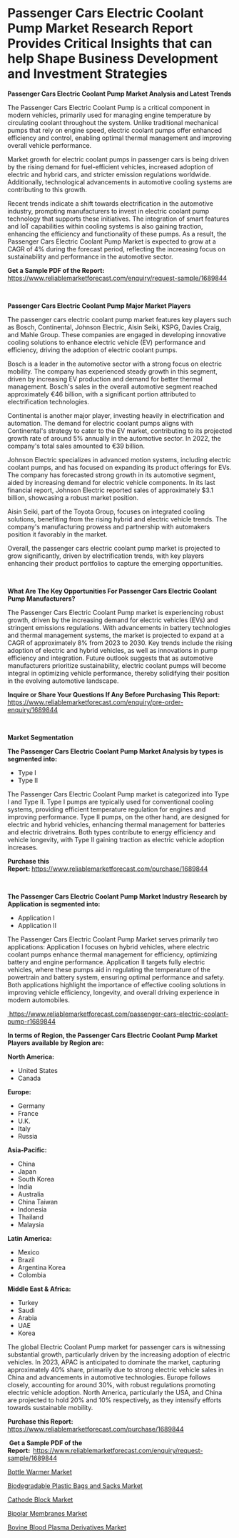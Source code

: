 <p><h1>Passenger Cars Electric Coolant Pump Market Research Report Provides Critical Insights that can help Shape Business Development and Investment Strategies</h1></p><p><strong>Passenger Cars Electric Coolant Pump Market Analysis and Latest Trends</strong></p>
<p><p>The Passenger Cars Electric Coolant Pump is a critical component in modern vehicles, primarily used for managing engine temperature by circulating coolant throughout the system. Unlike traditional mechanical pumps that rely on engine speed, electric coolant pumps offer enhanced efficiency and control, enabling optimal thermal management and improving overall vehicle performance. </p><p>Market growth for electric coolant pumps in passenger cars is being driven by the rising demand for fuel-efficient vehicles, increased adoption of electric and hybrid cars, and stricter emission regulations worldwide. Additionally, technological advancements in automotive cooling systems are contributing to this growth. </p><p>Recent trends indicate a shift towards electrification in the automotive industry, prompting manufacturers to invest in electric coolant pump technology that supports these initiatives. The integration of smart features and IoT capabilities within cooling systems is also gaining traction, enhancing the efficiency and functionality of these pumps. As a result, the Passenger Cars Electric Coolant Pump Market is expected to grow at a CAGR of 4% during the forecast period, reflecting the increasing focus on sustainability and performance in the automotive sector.</p></p>
<p><strong>Get a Sample PDF of the Report:&nbsp;</strong> <a href="https://www.reliablemarketforecast.com/enquiry/request-sample/1689844?utm_campaign=1741&utm_medium=2&utm_source=Github&utm_content=ia&utm_term=17102024&utm_id=passenger-cars-electric-coolant-pump">https://www.reliablemarketforecast.com/enquiry/request-sample/1689844</a></p>
<p>&nbsp;</p>
<p><strong>Passenger Cars Electric Coolant Pump Major Market Players</strong></p>
<p><p>The passenger cars electric coolant pump market features key players such as Bosch, Continental, Johnson Electric, Aisin Seiki, KSPG, Davies Craig, and Mahle Group. These companies are engaged in developing innovative cooling solutions to enhance electric vehicle (EV) performance and efficiency, driving the adoption of electric coolant pumps.</p><p>Bosch is a leader in the automotive sector with a strong focus on electric mobility. The company has experienced steady growth in this segment, driven by increasing EV production and demand for better thermal management. Bosch's sales in the overall automotive segment reached approximately €46 billion, with a significant portion attributed to electrification technologies.</p><p>Continental is another major player, investing heavily in electrification and automation. The demand for electric coolant pumps aligns with Continental's strategy to cater to the EV market, contributing to its projected growth rate of around 5% annually in the automotive sector. In 2022, the company's total sales amounted to €39 billion.</p><p>Johnson Electric specializes in advanced motion systems, including electric coolant pumps, and has focused on expanding its product offerings for EVs. The company has forecasted strong growth in its automotive segment, aided by increasing demand for electric vehicle components. In its last financial report, Johnson Electric reported sales of approximately $3.1 billion, showcasing a robust market position.</p><p>Aisin Seiki, part of the Toyota Group, focuses on integrated cooling solutions, benefiting from the rising hybrid and electric vehicle trends. The company's manufacturing prowess and partnership with automakers position it favorably in the market.</p><p>Overall, the passenger cars electric coolant pump market is projected to grow significantly, driven by electrification trends, with key players enhancing their product portfolios to capture the emerging opportunities.</p></p>
<p>&nbsp;</p>
<p><strong>What Are The Key Opportunities For Passenger Cars Electric Coolant Pump Manufacturers?</strong></p>
<p><p>The Passenger Cars Electric Coolant Pump market is experiencing robust growth, driven by the increasing demand for electric vehicles (EVs) and stringent emissions regulations. With advancements in battery technologies and thermal management systems, the market is projected to expand at a CAGR of approximately 8% from 2023 to 2030. Key trends include the rising adoption of electric and hybrid vehicles, as well as innovations in pump efficiency and integration. Future outlook suggests that as automotive manufacturers prioritize sustainability, electric coolant pumps will become integral in optimizing vehicle performance, thereby solidifying their position in the evolving automotive landscape.</p></p>
<p><strong>Inquire or Share Your Questions If Any Before Purchasing This Report:</strong> <a href="https://www.reliablemarketforecast.com/enquiry/pre-order-enquiry/1689844?utm_campaign=1741&utm_medium=2&utm_source=Github&utm_content=ia&utm_term=17102024&utm_id=passenger-cars-electric-coolant-pump">https://www.reliablemarketforecast.com/enquiry/pre-order-enquiry/1689844</a></p>
<p>&nbsp;</p>
<p><strong>Market Segmentation</strong></p>
<p><strong>The Passenger Cars Electric Coolant Pump Market Analysis by types is segmented into:</strong></p>
<p><ul><li>Type I</li><li>Type II</li></ul></p>
<p><p>The Passenger Cars Electric Coolant Pump market is categorized into Type I and Type II. Type I pumps are typically used for conventional cooling systems, providing efficient temperature regulation for engines and improving performance. Type II pumps, on the other hand, are designed for electric and hybrid vehicles, enhancing thermal management for batteries and electric drivetrains. Both types contribute to energy efficiency and vehicle longevity, with Type II gaining traction as electric vehicle adoption increases.</p></p>
<p><strong>Purchase this Report:&nbsp;</strong><a href="https://www.reliablemarketforecast.com/purchase/1689844?utm_campaign=1741&utm_medium=2&utm_source=Github&utm_content=ia&utm_term=17102024&utm_id=passenger-cars-electric-coolant-pump">https://www.reliablemarketforecast.com/purchase/1689844</a></p>
<p>&nbsp;</p>
<p><strong>The Passenger Cars Electric Coolant Pump Market Industry Research by Application is segmented into:</strong></p>
<p><ul><li>Application I</li><li>Application II</li></ul></p>
<p><p>The Passenger Cars Electric Coolant Pump Market serves primarily two applications: Application I focuses on hybrid vehicles, where electric coolant pumps enhance thermal management for efficiency, optimizing battery and engine performance. Application II targets fully electric vehicles, where these pumps aid in regulating the temperature of the powertrain and battery system, ensuring optimal performance and safety. Both applications highlight the importance of effective cooling solutions in improving vehicle efficiency, longevity, and overall driving experience in modern automobiles.</p></p>
<p><a href="https://www.reliablemarketforecast.com/passenger-cars-electric-coolant-pump-r1689844?utm_campaign=1741&utm_medium=2&utm_source=Github&utm_content=ia&utm_term=17102024&utm_id=passenger-cars-electric-coolant-pump">&nbsp;https://www.reliablemarketforecast.com/passenger-cars-electric-coolant-pump-r1689844</a></p>
<p><strong>In terms of Region, the Passenger Cars Electric Coolant Pump Market Players available by Region are:</strong></p>
<p>
    <p> <strong> North America: </strong>
        <ul>
            <li>United States</li>
            <li>Canada</li>
        </ul>
        </p> 
    <p> <strong> Europe: </strong>
        <ul>
            <li>Germany</li>
            <li>France</li>
            <li>U.K.</li>
            <li>Italy</li>
            <li>Russia</li>
        </ul>
        </p> 
    <p> <strong> Asia-Pacific: </strong>
        <ul>
            <li>China</li>
            <li>Japan</li>
            <li>South Korea</li>
            <li>India</li>
            <li>Australia</li>
            <li>China Taiwan</li>
            <li>Indonesia</li>
            <li>Thailand</li>
            <li>Malaysia</li>
        </ul>
        </p> 
    <p> <strong> Latin America: </strong>
        <ul>
            <li>Mexico</li>
            <li>Brazil</li>
            <li>Argentina Korea</li>
            <li>Colombia</li>
        </ul>
        </p> 
    <p> <strong> Middle East & Africa: </strong>
        <ul>
            <li>Turkey</li>
            <li>Saudi</li>
            <li>Arabia</li>
            <li>UAE</li>
            <li>Korea</li>
        </ul>
    </p>
    </p>
<p><p>The global Electric Coolant Pump market for passenger cars is witnessing substantial growth, particularly driven by the increasing adoption of electric vehicles. In 2023, APAC is anticipated to dominate the market, capturing approximately 40% share, primarily due to strong electric vehicle sales in China and advancements in automotive technologies. Europe follows closely, accounting for around 30%, with robust regulations promoting electric vehicle adoption. North America, particularly the USA, and China are projected to hold 20% and 10% respectively, as they intensify efforts towards sustainable mobility.</p></p>
<p><strong>Purchase this Report: </strong><a href="https://www.reliablemarketforecast.com/purchase/1689844?utm_campaign=1741&utm_medium=2&utm_source=Github&utm_content=ia&utm_term=17102024&utm_id=passenger-cars-electric-coolant-pump">https://www.reliablemarketforecast.com/purchase/1689844</a></p>
<p>&nbsp;<strong>Get a Sample PDF of the Report:&nbsp;&nbsp;</strong><a href="https://www.reliablemarketforecast.com/enquiry/request-sample/1689844?utm_campaign=1741&utm_medium=2&utm_source=Github&utm_content=ia&utm_term=17102024&utm_id=passenger-cars-electric-coolant-pump">https://www.reliablemarketforecast.com/enquiry/request-sample/1689844</a></p>
<p><strong></strong></p>
<p><p><a href="https://www.linkedin.com/pulse/global-bottle-warmer-market-focus-product-type-countertop-lgeue?utm_campaign=1741&utm_medium=2&utm_source=Github&utm_content=ia&utm_term=17102024&utm_id=passenger-cars-electric-coolant-pump">Bottle Warmer Market</a></p><p><a href="https://www.linkedin.com/pulse/biodegradable-plastic-bags-sacks-landscape-product-spectrum-dpfze?utm_campaign=1741&utm_medium=2&utm_source=Github&utm_content=ia&utm_term=17102024&utm_id=passenger-cars-electric-coolant-pump">Biodegradable Plastic Bags and Sacks Market</a></p><p><a href="https://www.linkedin.com/pulse/analyzing-global-cathode-block-market-growth-prospects-future-gvxne?utm_campaign=1741&utm_medium=2&utm_source=Github&utm_content=ia&utm_term=17102024&utm_id=passenger-cars-electric-coolant-pump">Cathode Block Market</a></p><p><a href="https://www.linkedin.com/pulse/bipolar-membranes-market-trends-strategic-insights-2024-kyj3e?utm_campaign=1741&utm_medium=2&utm_source=Github&utm_content=ia&utm_term=17102024&utm_id=passenger-cars-electric-coolant-pump">Bipolar Membranes Market</a></p><p><a href="https://www.linkedin.com/pulse/bovine-blood-plasma-derivatives-market-investigation-industry-z2k8e?utm_campaign=1741&utm_medium=2&utm_source=Github&utm_content=ia&utm_term=17102024&utm_id=passenger-cars-electric-coolant-pump">Bovine Blood Plasma Derivatives Market</a></p></p>